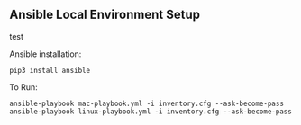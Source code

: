 ## Ansible Local Environment Setup

test

Ansible installation:

```shell
pip3 install ansible
```

To Run:

```shell
ansible-playbook mac-playbook.yml -i inventory.cfg --ask-become-pass
ansible-playbook linux-playbook.yml -i inventory.cfg --ask-become-pass
```
